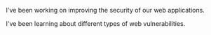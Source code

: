 I've been working on improving the security of our web applications.

I've been learning about different types of web vulnerabilities.